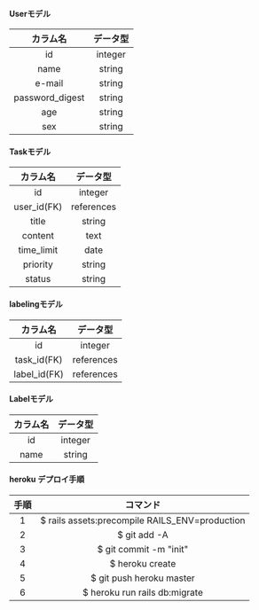 #### Userモデル
|カラム名|データ型|
|:--:|:--:|
|id|integer|
|name|string|
|e-mail|string|
|password_digest|string|
|age|string|
|sex|string|
#### Taskモデル
|カラム名|データ型|
|:--:|:--:|
|id|integer|
|user_id(FK)|references|
|title|string|
|content|text|
|time_limit|date|
|priority|string|
|status|string|
#### labelingモデル
|カラム名|データ型|
|:--:|:--:|
|id|integer|
|task_id(FK)|references|
|label_id(FK)|references|
#### Labelモデル
|カラム名|データ型|
|:--:|:--:|
|id|integer|
|name|string|

#### heroku デプロイ手順
|手順|コマンド|
|:--:|:--:|
|1|$ rails assets:precompile RAILS_ENV=production|
|2|$ git add -A|
|3|$ git commit -m "init"|
|4|$ heroku create|
|5|$ git push heroku master|
|6|$ heroku run rails db:migrate|

